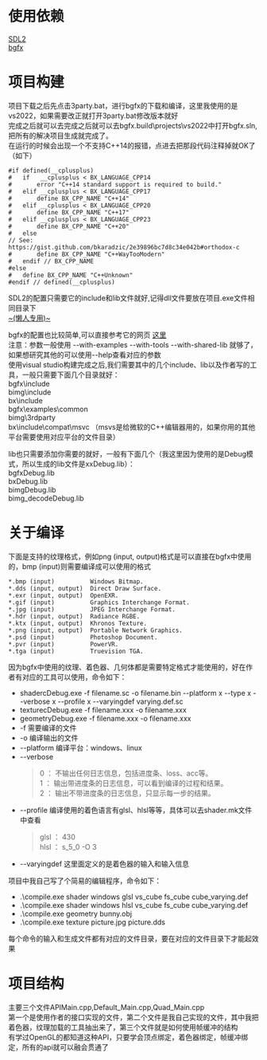 # 使用依赖  
[SDL2](https://www.libsdl.org/)   
[bgfx](https://github.com/bkaradzic/bgfx)  

# 项目构建  
项目下载之后先点击3party.bat，进行bgfx的下载和编译，这里我使用的是vs2022，如果需要改正就打开3party.bat修改版本就好  
完成之后就可以去完成之后就可以去bgfx\.build\projects\vs2022中打开bgfx.sln,把所有的解决项目生成就完成了。  
在运行的时候会出现一个不支持C++14的报错，点进去把那段代码注释掉就OK了（如下）  
~~~
#if defined(__cplusplus)
#	if   __cplusplus < BX_LANGUAGE_CPP14
#		error "C++14 standard support is required to build."
#	elif __cplusplus < BX_LANGUAGE_CPP17
#		define BX_CPP_NAME "C++14"
#	elif __cplusplus < BX_LANGUAGE_CPP20
#		define BX_CPP_NAME "C++17"
#	elif __cplusplus < BX_LANGUAGE_CPP23
#		define BX_CPP_NAME "C++20"
#	else
// See: https://gist.github.com/bkaradzic/2e39896bc7d8c34e042b#orthodox-c
#		define BX_CPP_NAME "C++WayTooModern"
#	endif // BX_CPP_NAME
#else
#	define BX_CPP_NAME "C++Unknown"
#endif // defined(__cplusplus)
~~~
SDL2的配置只需要它的include和lib文件就好,记得dll文件要放在项目.exe文件相同目录下   
[~(懒人专用)~](https://github.com/libsdl-org/SDL/releases/download/release-2.28.2/SDL2-devel-2.28.2-VC.zip)  

bgfx的配置也比较简单,可以直接参考它的网页 [这里](https://bkaradzic.github.io/bgfx/build.html)  
注意：参数一般使用 --with-examples --with-tools --with-shared-lib 就够了，如果想研究其他的可以使用--help查看对应的参数  
使用visual studio构建完成之后,我们需要其中的几个include、lib以及作者写的工具，一般只需要下面几个目录就好：  
bgfx\include  
bimg\include  
bx\include  
bgfx\examples\common  
bimg\3rdparty  
bx\include\compat\msvc （msvs是给微软的C++编辑器用的，如果你用的其他平台需要使用对应平台的文件目录）    

lib也只需要添加你需要的就好，一般有下面几个（我这里因为使用的是Debug模式，所以生成的lib文件是xxDebug.lib）：  
bgfxDebug.lib  
bxDebug.lib  
bimgDebug.lib  
bimg_decodeDebug.lib  

# 关于编译
下面是支持的纹理格式，例如png (input, output)格式是可以直接在bgfx中使用的，bmp (input)则需要编译成可以使用的格式  

    *.bmp (input)          Windows Bitmap.
    *.dds (input, output)  Direct Draw Surface.
    *.exr (input, output)  OpenEXR.
    *.gif (input)          Graphics Interchange Format.
    *.jpg (input)          JPEG Interchange Format.
    *.hdr (input, output)  Radiance RGBE.
    *.ktx (input, output)  Khronos Texture.
    *.png (input, output)  Portable Network Graphics.
    *.psd (input)          Photoshop Document.
    *.pvr (input)          PowerVR.
    *.tga (input)          Truevision TGA.

因为bgfx中使用的纹理、着色器、几何体都是需要特定格式才能使用的，好在作者有对应的工具可以使用，命令如下：  
* shadercDebug.exe -f filename.sc -o filename.bin --platform x --type x --verbose x --profile x --varyingdef varying.def.sc
* texturecDebug.exe -f filename.xxx -o filename.xxx
* geometryDebug.exe -f filename.xxx -o filename.xxx
* -f 需要编译的文件  
* -o 编译输出的文件  
* --platform 编译平台：windows、linux  
* --verbose
   >0 ： 不输出任何日志信息，包括进度条、loss、acc等。  
   >1 ： 输出带进度条的日志信息，可以看到编译的过程和结果。  
   >2 ： 输出不带进度条的日志信息，只显示每一步的结果。  
* --profile 编译使用的着色语言有glsl、hlsl等等，具体可以去shader.mk文件中查看  
   >glsl ： 430  
   >hlsl ： s_5_0 -O 3  
* --varyingdef 这里面定义的是着色器的输入和输入信息  

项目中我自己写了个简易的编辑程序，命令如下：  

* .\compile.exe shader windows glsl vs_cube fs_cube cube_varying.def
* .\compile.exe shader windows hlsl vs_cube fs_cube cube_varying.def
* .\compile.exe geometry bunny.obj
* .\compile.exe texture picture.jpg picture.dds

每个命令的输入和生成文件都有对应的文件目录，要在对应的文件目录下才能起效果


# 项目结构
主要三个文件APIMain.cpp,Default_Main.cpp,Quad_Main.cpp  
第一个是使用作者的接口实现的文件，第二个文件是我自己实现的文件，其中我把着色器，纹理加载的工具抽出来了，第三个文件就是如何使用帧缓冲的结构  
有学过OpenGL的都知道这种API，只要学会顶点绑定，着色器绑定，帧缓冲绑定，所有的api就可以融会贯通了  
